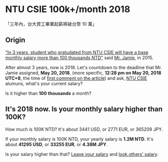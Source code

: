 # NTU CSIE 100k+/month 2018

「三年內，台大資工畢業起薪將破台幣 10 萬」

## Origin

["In 3 years, student who gratudated from NTU CSIE will have a base monthly salary more than 100 thousands NTD"](http://mrjamie.cc/2015/05/20/cs-crunch/) said [Mr. Jamie](http://mrjamie.cc/about/), in 2015. 

After almost 3 years, now is 2018. Let's countdown to the deadline that Mr. Jamie assigned, **May 20, 2018**, (more specific, **12:28 pm on May 20, 2018 UTC+8**, the time of [first comment on the article](http://mrjamie.cc/2015/05/20/cs-crunch/#comment-2035098957)) and ask, [NTU CSIE](https://www.csie.ntu.edu.tw/) alumuns, what's your current salary?

Is it higher than **100 thousands** a month?

## It's 2018 now. Is your monthly salary higher than 100K?

How much is 100K NTD? It's about 3441 USD, or 2771 EUR, or 365209 JPY. 

If your monthly salary is 100K NTD, your yearly salary is **1.2M NTD**. It's about **41295 USD**, or **33255 EUR**, or **4.38M JPY**.

Is your salary higher than that? [Leave your salary](https://www.goodjob.life/share/time-and-salary) and [look others' salary](https://www.goodjob.life/time-and-salary/latest).
